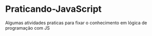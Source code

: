 # Praticando-JavaScript
Algumas atividades praticas para fixar o conhecimento em lógica de programação com JS
